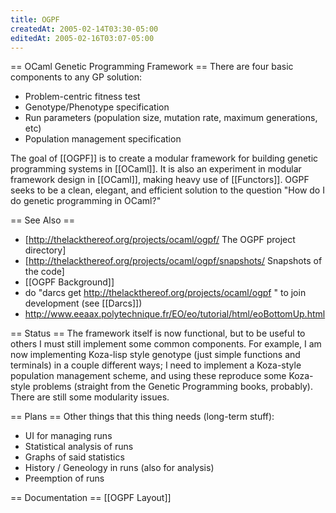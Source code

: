 ```yaml
---
title: OGPF
createdAt: 2005-02-14T03:30-05:00
editedAt: 2005-02-16T03:07-05:00
---
```


== OCaml Genetic Programming Framework ==
There are four basic components to any GP solution:

* Problem-centric fitness test
* Genotype/Phenotype specification
* Run parameters (population size, mutation rate, maximum generations, etc)
* Population management specification

The goal of [[OGPF]] is to create a modular framework for building genetic programming systems in [[OCaml]]. It is also an experiment in modular framework design in [[OCaml]], making heavy use of [[Functors]]. OGPF seeks to be a clean, elegant, and efficient solution to the question "How do I do genetic programming in OCaml?"

== See Also ==
* [http://thelackthereof.org/projects/ocaml/ogpf/ The OGPF project directory]
* [http://thelackthereof.org/projects/ocaml/ogpf/snapshots/ Snapshots of the code]
* [[OGPF Background]]
* do <nowiki> "darcs get http://thelackthereof.org/projects/ocaml/ogpf " </nowiki> to join development (see [[Darcs]])
* http://www.eeaax.polytechnique.fr/EO/eo/tutorial/html/eoBottomUp.html

== Status ==
The framework itself is now functional, but to be useful to others I must still implement some common components. For example, I am now implementing Koza-lisp style genotype (just simple functions and terminals) in a couple different ways; I need to implement a Koza-style population management scheme, and using these reproduce some Koza-style problems (straight from the Genetic Programming books, probably). There are still some modularity issues.

== Plans ==
Other things that this thing needs (long-term stuff):
* UI for managing runs
* Statistical analysis of runs
* Graphs of said statistics
* History / Geneology in runs (also for analysis)
* Preemption of runs

== Documentation ==
[[OGPF Layout]]


